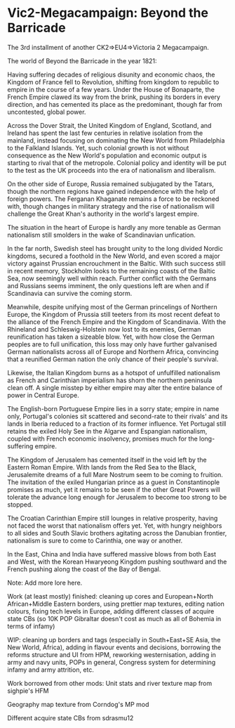 # Vic2-Megacampaign: Beyond the Barricade

The 3rd installment of another CK2=>EU4=>Victoria 2 Megacampaign.

The world of Beyond the Barricade in the year 1821:

Having suffering decades of religious disunity and economic chaos, the Kingdom of France fell to Revolution, shifting from kingdom to republic to empire in the course of a few years. Under the House of Bonaparte, the French Empire clawed its way from the brink, pushing its borders in every direction, and has cemented its place as the predominant, though far from uncontested, global power. 

Across the Dover Strait, the United Kingdom of England, Scotland, and Ireland has spent the last few centuries in relative isolation from the mainland, instead focusing on dominating the New World from Philadelphia to the Falkland Islands. Yet, such colonial growth is not without consequence as the New World's population and economic output is starting to rival that of the metropole. Colonial policy and identity will be put to the test as the UK proceeds into the era of nationalism and liberalism.

On the other side of Europe, Russia remained subjugated by the Tatars, though the northern regions have gained independence with the help of foreign powers. The Ferganan Khaganate remains a force to be reckoned with, though changes in military strategy and the rise of nationalism will challenge the Great Khan's authority in the world's largest empire. 

The situation in the heart of Europe is hardly any more tenable as German nationalism still smolders in the wake of Scandinavian unfication. 

In the far north, Swedish steel has brought unity to the long divided Nordic kingdoms, secured a foothold in the New World, and even scored a major victory against Prussian encrouchment in the Baltic. With such success still in recent memory, Stockholm looks to the remaining coasts of the Baltic Sea, now seemingly well within reach. Further conflict with the Germans and Russians seems imminent, the only questions left are when and if Scandinavia can survive the coming storm. 

Meanwhile, despite unifying most of the German princelings of Northern Europe, the Kingdom of Prussia still teeters from its most recent defeat to the alliance of the French Empire and the Kingdom of Scandinavia. With the Rhineland and Schleswig-Holstein now lost to its enemies, German reunification has taken a sizeable blow. Yet, with how close the German peoples are to full unification, this loss may only have further galvanised German nationalists across all of Europe and Northern Africa, convincing that a reunified German nation the only chance of their people's survival. 

Likewise, the Italian Kingdom burns as a hotspot of unfulfilled nationalism as French and Carinthian imperialism has shorn the northern peninsula clean off. A single misstep by either empire may alter the entire balance of power in Central Europe.

The English-born Portuguese Empire lies in a sorry state; empire in name only, Portugal's colonies sit scattered and second-rate to their rivals' and its lands in Iberia reduced to a fraction of its former influence. Yet Portugal still retains the exiled Holy See in the Algarve and Espangian nationalism, coupled with French economic insolvency, promises much for the long-suffering empire.

The Kingdom of Jerusalem has cemented itself in the void left by the Eastern Roman Empire. With lands from the Red Sea to the Black, Jerusalemite dreams of a full Mare Nostrum seem to be coming to fruition. The invitation of the exiled Hungarian prince as a guest in Constantinople promises as much, yet it remains to be seen if the other Great Powers will tolerate the advance long enough for Jerusalem to become too strong to be stopped.

The Croatian Carinthian Empire still lounges in relative prosperity, having not faced the worst that nationalism offers yet. Yet, with hungry neighbors to all sides and South Slavic brothers agitating across the Danubian frontier, nationalism is sure to come to Carinthia, one way or another. 

In the East, China and India have suffered massive blows from both East and West, with the Korean Hwaryeong Kingdom pushing southward and the French pushing along the coast of the Bay of Bengal. 

Note: Add more lore here.

Work (at least mostly) finished: cleaning up cores and European+North African+Middle Eastern borders, using prettier map textures, editing nation colours, fixing tech levels in Europe, adding different classes of acquire state CBs (so 10K POP Gibraltar doesn't cost as much as all of Bohemia in terms of infamy)

WIP: cleaning up borders and tags (especially in South+East+SE Asia, the New World, Africa), adding in flavour events and decisions, borrowing the reforms structure and UI from HPM, reworking westernisation, adding in army and navy units, POPs in general, Congress system for determining infamy and army attrition, etc. 


Work borrowed from other mods:
Unit stats and river texture map from sighpie's HFM

Geography map texture from Corndog's MP mod

Different acquire state CBs from sdrasmu12